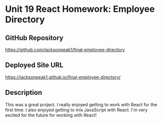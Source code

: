 # Unit 19 React Homework: Employee Directory

## GitHub Repository 
https://github.com/jacksonpeak1/final-employee-directory

## Deployed Site URL
https://jacksonpeak1.github.io/final-employee-directory/

## Description
This was a great project. I really enjoyed getting to work with React for the first time. I also enjoyed getting to mix JavaScript with React. I'm very excited for the future for working with React!
